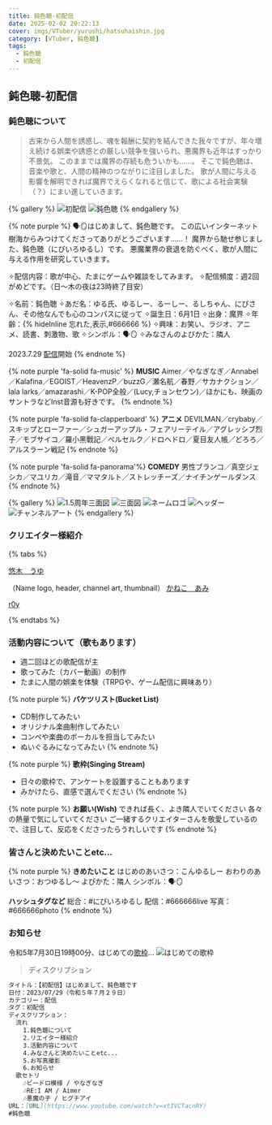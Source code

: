 ```yaml
---
title: 鈍色聴-初配信
date: 2025-02-02 20:22:13
cover: imgs/VTuber/yurushi/hatsuhaishin.jpg
category: [VTuber, 鈍色聴]
tags:
  - 鈍色聴
  - 初配信
---
```


## 鈍色聴-初配信

<!-- {% dplayer url='/videos/demo.webm' %} -->

### 鈍色聴について

> 古来から人間を誘惑し、魂を報酬に契約を結んできた我々ですが、年々増え続ける娯楽や誘惑との厳しい競争を強いられ、悪魔界も近年はすっかり不景気。
このままでは魔界の存続も危ういかも……。
そこで鈍色聴は、音楽や歌と、人間の精神のつながりに注目しました。
歌が人間に与える影響を解明できれば魔界でえらくなれると信じて、歌による社会実験（？）にまい進していきます。

{% gallery %}
![初配信](/imgs/VTuber/yurushi/hatsuhaishin.jpg)
![鈍色聴](/imgs/VTuber/yurushi/yurushi.png)
{% endgallery %}

{% note purple %}
🗣🪞はじめまして、鈍色聴です。
この広いインターネット樹海からみつけてくださってありがとうございます……！ 魔界から馳せ参じました、鈍色聴（にびいろゆるし）です。 悪魔業界の衰退を防ぐべく、歌が人間に与える作用を研究していきます。

✧配信内容：歌が中心、たまにゲームや雑談をしてみます。
✧配信頻度：週2回がめどです。（日～木の夜は23時終了目安）

✧名前：鈍色聴
✧あだ名：ゆる氏、ゆるしー、るーしー、るしちゃん、にびさん、その他なんでも心のコンパスに従って
✧誕生日：6月1日
✧出身：魔界
✧年齢：{% hideInline 忘れた,表示,#666666 %}
✧興味：お笑い、ラジオ、アニメ、読書、刺激物、歌
✧シンボル：🗣🪞
✧みなさんのよびかた：隣人

2023.7.29 [配信](https://www.youtube.com/watch?v=xtIVCTacnRY)開始
{% endnote %}

{% note purple 'fa-solid fa-music' %}
**MUSIC**
  Aimer／やなぎなぎ／Annabel／Kalafina／EGOIST／HeavenzP／buzzG／瀬名航／春野／サカナクション／lala larks／amazarashi／K-POP全般／(Lucy,チョンセウン)／ほかにも、映画のサントラなどInst音源も好きです。
{% endnote %}

{% note purple 'fa-solid fa-clapperboard' %}
**アニメ**
  DEVILMAN／crybaby／スキップとローファー／シュガーアップル・フェアリーテイル／アグレッシブ烈子／モブサイコ／羅小黑戰記／ベルセルク／ドロヘドロ／夏目友人帳／どろろ／アルスラーン戦記
{% endnote %}

{% note purple 'fa-solid fa-panorama'%}
**COMEDY**
  男性ブランコ／真空ジェシカ／マユリカ／滝音／ママタルト／ストレッチーズ／ナイチンゲールダンス
{% endnote %}

{% gallery %}
![1.5周年三面図](/imgs/VTuber/yurushi/sanmenzu_new.png)
![三面図](/imgs/VTuber/yurushi/sanmenzu.png)
![ネームロゴ](/imgs/VTuber/yurushi/name-logo.jpg)
![ヘッダー](/imgs/VTuber/yurushi/header.jpg)
![チャンネルアート](/imgs/VTuber/yurushi/channel-art.jpg)
{% endgallery %}

### クリエイター様紹介

{% tabs %}
<!-- tab 2D Modeling -->
[悠木　うゆ](https://twitter.com/Yuuki_UYU)
<!-- endtab -->
<!-- tab Design -->
（Name logo, header, channel art, thumbnail）
[かねこ　あみ](https://twitter.com/ami5x10_k)
<!-- endtab -->
<!-- tab Special thanks -->
[r0y](https://twitter.com/22hurt)
<!-- endtab -->
{% endtabs %}

### 活動内容について（歌もあります）

- 週二回ほどの歌配信が主
- 歌ってみた（カバー動画）の制作
- たまに人間の娯楽を体験（TRPGや、ゲーム配信に興味あり）

{% note purple %}
**バケツリスト(Bucket List)**

- CD制作してみたい
- オリジナル楽曲制作してみたい
- コンペや楽曲のボーカルを担当してみたい
- ぬいぐるみになってみたい
{% endnote %}

{% note purple %}
**歌枠(Singing Stream)**

- 日々の歌枠で、アンケートを設置することもあります
- みかけたら、直感で選んでください
{% endnote %}

{% note purple %}
**お願い(Wish)**
できれば長く、よき隣人でいてください
各々の熱量で気にしていてください
ご一緒するクリエイターさんを敬愛しているので、注目して、反応をくださったらうれしいです
{% endnote %}

### 皆さんと決めたいことetc…

{% note purple %}
**きめたいこと**
はじめのあいさつ：こんゆるしー
おわりのあいさつ：おつゆるし～
よびかた：隣人
シンボル：🗣🪞

**ハッシュタグなど**
総合：#にびいろゆるし
配信：#666666live
写真：#666666photo
{% endnote %}

### お知らせ

令和5年7月30日19時00分、はじめての[歌枠](https://www.youtube.com/watch?v=enW1H18noOI)…
![はじめての歌枠](/imgs/VTuber/yurushi/hajiutawaku.jpg)

> ディスクリプション

```markdown
タイトル：【初配信】はじめまして、鈍色聴です  
日付：2023/07/29（令和５年７月２９日）  
カテゴリー：配信  
タグ：初配信  
ディスクリプション：  
  流れ  
    1.鈍色聴について  
    2.リエイター様紹介  
    3.活動内容について  
    4.みなさんと決めたいことetc...  
    5.お写真撮影  
    6.お知らせ  
  歌セトリ  
    🎶ビードロ模様 / やなぎなぎ  
    🎶RE:I AM / Aimer  
    🎶悪魔の子 / ヒグチアイ  
URL：[URL](https://www.youtube.com/watch?v=xtIVCTacnRY)
#鈍色聴
```
